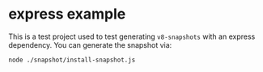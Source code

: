 # express example

This is a test project used to test generating `v8-snapshots` with an express dependency. You can generate the snapshot via:

```
node ./snapshot/install-snapshot.js
``` 
